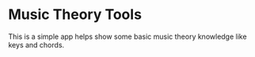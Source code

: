 # Music Theory Tools

This is a simple app helps show some basic music theory knowledge like keys and chords.
